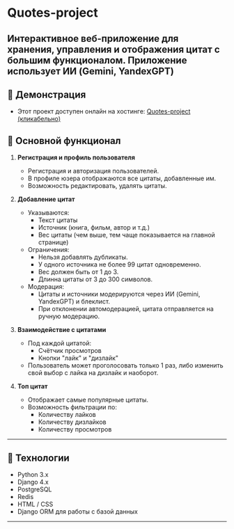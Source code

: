 # Quotes-project

Интерактивное веб-приложение для хранения, управления и отображения цитат с большим функционалом.
Приложение использует ИИ (Gemini, YandexGPT)
---

## 🔹 Демонстрация

- Этот проект доступен онлайн на хостинге: [Quotes-project (кликабельно)](http://45.141.102.216:8000)  

## 🔹 Основной функционал

1. **Регистрация и профиль пользователя**
   - Регистрация и авторизация пользователей.
   - В профиле юзера отображаются все цитаты, добавленные им.
   - Возможность редактировать, удалять цитаты.

2. **Добавление цитат**
   - Указываются:
     - Текст цитаты
     - Источник (книга, фильм, автор и т.д.)
     - Вес цитаты (чем выше, тем чаще показывается на главной странице)
   - Ограничения:
     - Нельзя добавлять дубликаты.
     - У одного источника не более 99 цитат одновременно.
     - Вес должен быть от 1 до 3.
     - Длинна цитаты от 3 до 300 символов.
   - Модерация:
     - Цитаты и источники модерируются через ИИ (Gemini, YandexGPT) и блеклист.
     - При отклонении автомодерацией, цитата отправляется на ручную модерацию.
   

3. **Взаимодействие с цитатами**
   - Под каждой цитатой:
     - Счётчик просмотров
     - Кнопки "лайк" и "дизлайк"
   - Пользователь может проголосовать только 1 раз, либо изменить свой выбор с лайка на дизлайк и наоборот.

4. **Топ цитат**
   - Отображает самые популярные цитаты.
   - Возможность фильтрации по:
     - Количеству лайков
     - Количеству дизлайков
     - Количеству просмотров

---

## 🔹 Технологии

- Python 3.x
- Django 4.x
- PostgreSQL
- Redis
- HTML / CSS
- Django ORM для работы с базой данных

---
